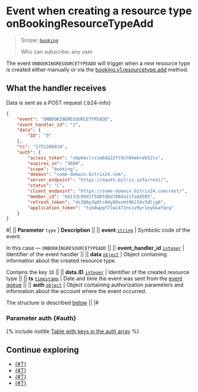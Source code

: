 # Event when creating a resource type onBookingResourceTypeAdd

> Scope: [`booking`](../../../../scopes/permissions.md)
>
> Who can subscribe: any user

The event `ONBOOKINGRESOURCETYPEADD` will trigger when a new resource type is created either manually or via the [booking.v1.resourcetype.add](../booking-v1-resourcetype-add.md) method.

## What the handler receives

Data is sent as a POST request {.b24-info}

```json
{
    "event": "ONBOOKINGRESOURCETYPEADD",
    "event_handler_id": "1",
    "data": {
        "ID": "9"
    },
    "ts": "1751286034",
    "auth": {
        "access_token": "s6p6eclrvim6da22ft9ch94ekreb52lv",
        "expires_in": "3600",
        "scope": "booking",
        "domain": "some-domain.bitrix24.com",
        "server_endpoint": "https://oauth.bitrix.info/rest/",
        "status": "L",
        "client_endpoint": "https://some-domain.bitrix24.com/rest/",
        "member_id": "60133c09d1f5d0fd6d7884a11fad4585",
        "refresh_token": "4s386p3q0tr8dy89xvmt96234v3dljg8",
        "application_token": "tyb8wpqf7lwi471nsiv9yr1eybkafqcq"
    }
}
```

#|
|| **Parameter**
`type` | **Description** ||
|| **event**
[`string`](../../../../data-types.md) | Symbolic code of the event.

In this case — `ONBOOKINGRESOURCETYPEADD` ||
|| **event_handler_id**
[`integer`](../../../../data-types.md) | Identifier of the event handler ||
|| **data**
[`object`](../../../../data-types.md) | Object containing information about the created resource type.

Contains the key `ID` ||
|| **data.ID**
[`integer`](../../../../data-types.md) | Identifier of the created resource type ||
|| **ts**
[`timestamp`](../../../../data-types.md) | Date and time the event was sent from the [event queue](../../../../events/index.md) ||
|| **auth**
[`object`](../../../../data-types.md) | Object containing authorization parameters and information about the account where the event occurred.

The structure is described [below](#auth) ||
|#

### Parameter auth {#auth}

{% include notitle [Table with keys in the auth array](../../../../../_includes/auth-params-in-events.md) %}

## Continue exploring

- [{#T}](../../../../events/index.md)
- [{#T}](../../../../events/event-bind.md)
- [{#T}](./on-booking-resource-type-delete.md)
- [{#T}](./on-booking-resource-type-update.md)